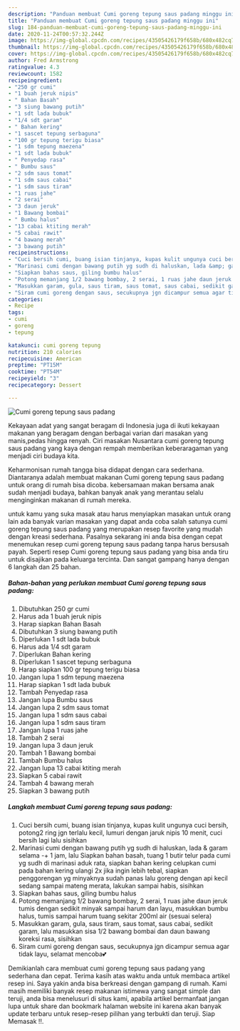 ```yaml
---
description: "Panduan membuat Cumi goreng tepung saus padang minggu ini"
title: "Panduan membuat Cumi goreng tepung saus padang minggu ini"
slug: 184-panduan-membuat-cumi-goreng-tepung-saus-padang-minggu-ini
date: 2020-11-24T00:57:32.244Z
image: https://img-global.cpcdn.com/recipes/43505426179f658b/680x482cq70/cumi-goreng-tepung-saus-padang-foto-resep-utama.jpg
thumbnail: https://img-global.cpcdn.com/recipes/43505426179f658b/680x482cq70/cumi-goreng-tepung-saus-padang-foto-resep-utama.jpg
cover: https://img-global.cpcdn.com/recipes/43505426179f658b/680x482cq70/cumi-goreng-tepung-saus-padang-foto-resep-utama.jpg
author: Fred Armstrong
ratingvalue: 4.3
reviewcount: 1582
recipeingredient:
- "250 gr cumi"
- "1 buah jeruk nipis"
- " Bahan Basah"
- "3 siung bawang putih"
- "1 sdt lada bubuk"
- "1/4 sdt garam"
- " Bahan kering"
- "1 sascet tepung serbaguna"
- "100 gr tepung terigu biasa"
- "1 sdm tepung maezena"
- "1 sdt lada bubuk"
- " Penyedap rasa"
- " Bumbu saus"
- "2 sdm saus tomat"
- "1 sdm saus cabai"
- "1 sdm saus tiram"
- "1 ruas jahe"
- "2 serai"
- "3 daun jeruk"
- "1 Bawang bombai"
- " Bumbu halus"
- "13 cabai ktiting merah"
- "5 cabai rawit"
- "4 bawang merah"
- "3 bawang putih"
recipeinstructions:
- "Cuci bersih cumi, buang isian tinjanya, kupas kulit ungunya cuci bersih, potong2 ring jgn terlalu kecil, lumuri dengan jaruk nipis 10 menit, cuci bersih lagi lalu sisihkan"
- "Marinasi cumi dengan bawang putih yg sudh di haluskan, lada &amp; garam selama -+ 1 jam, lalu Siapkan bahan basah, tuang 1 butir telur pada cumi yg sudh di marinasi aduk rata, siapkan bahan kering celupkan cumi pada bahan kering ulangi 2x jika ingin lebih tebal, siapkan penggorengan yg minyaknya sudah panas lalu goreng dengan api kecil sedang sampai mateng merata, lakukan sampai habis, sisihkan"
- "Siapkan bahas saus, giling bumbu halus"
- "Potong memanjang 1/2 bawang bombay, 2 serai, 1 ruas jahe daun jeruk tumis dengan sedikit minyak sampai harum dan layu, masukkan bumbu halus, tumis sampai harum tuang sekitar 200ml air (sesuai selera)"
- "Masukkan garam, gula, saus tiram, saus tomat, saus cabai, sedikit garam, lalu masukkan sisa 1/2 bawang bombai dan daun bawang koreksi rasa, sisihkan"
- "Siram cumi goreng dengan saus, secukupnya jgn dicampur semua agar tidak layu, selamat mencoba💕"
categories:
- Recipe
tags:
- cumi
- goreng
- tepung

katakunci: cumi goreng tepung 
nutrition: 210 calories
recipecuisine: American
preptime: "PT15M"
cooktime: "PT54M"
recipeyield: "3"
recipecategory: Dessert

---
```



![Cumi goreng tepung saus padang](https://img-global.cpcdn.com/recipes/43505426179f658b/680x482cq70/cumi-goreng-tepung-saus-padang-foto-resep-utama.jpg)

Kekayaan adat yang sangat beragam di Indonesia juga di ikuti kekayaan makanan yang beragam dengan berbagai varian dari masakan yang manis,pedas hingga renyah. Ciri masakan Nusantara cumi goreng tepung saus padang yang kaya dengan rempah memberikan keberaragaman yang menjadi ciri budaya kita.


Keharmonisan rumah tangga bisa didapat dengan cara sederhana. Diantaranya adalah membuat makanan Cumi goreng tepung saus padang untuk orang di rumah bisa dicoba. kebersamaan makan bersama anak sudah menjadi budaya, bahkan banyak anak yang merantau selalu menginginkan makanan di rumah mereka.



untuk kamu yang suka masak atau harus menyiapkan masakan untuk orang lain ada banyak varian masakan yang dapat anda coba salah satunya cumi goreng tepung saus padang yang merupakan resep favorite yang mudah dengan kreasi sederhana. Pasalnya sekarang ini anda bisa dengan cepat menemukan resep cumi goreng tepung saus padang tanpa harus bersusah payah.
Seperti resep Cumi goreng tepung saus padang yang bisa anda tiru untuk disajikan pada keluarga tercinta. Dan sangat gampang hanya dengan 6 langkah dan 25 bahan.


<!--inarticleads1-->

##### Bahan-bahan yang perlukan membuat Cumi goreng tepung saus padang:

1. Dibutuhkan 250 gr cumi
1. Harus ada 1 buah jeruk nipis
1. Harap siapkan  Bahan Basah
1. Dibutuhkan 3 siung bawang putih
1. Diperlukan 1 sdt lada bubuk
1. Harus ada 1/4 sdt garam
1. Diperlukan  Bahan kering
1. Diperlukan 1 sascet tepung serbaguna
1. Harap siapkan 100 gr tepung terigu biasa
1. Jangan lupa 1 sdm tepung maezena
1. Harap siapkan 1 sdt lada bubuk
1. Tambah  Penyedap rasa
1. Jangan lupa  Bumbu saus
1. Jangan lupa 2 sdm saus tomat
1. Jangan lupa 1 sdm saus cabai
1. Jangan lupa 1 sdm saus tiram
1. Jangan lupa 1 ruas jahe
1. Tambah 2 serai
1. Jangan lupa 3 daun jeruk
1. Tambah 1 Bawang bombai
1. Tambah  Bumbu halus
1. Jangan lupa 13 cabai ktiting merah
1. Siapkan 5 cabai rawit
1. Tambah 4 bawang merah
1. Siapkan 3 bawang putih




<!--inarticleads2-->

##### Langkah membuat  Cumi goreng tepung saus padang:

1. Cuci bersih cumi, buang isian tinjanya, kupas kulit ungunya cuci bersih, potong2 ring jgn terlalu kecil, lumuri dengan jaruk nipis 10 menit, cuci bersih lagi lalu sisihkan
1. Marinasi cumi dengan bawang putih yg sudh di haluskan, lada &amp; garam selama -+ 1 jam, lalu Siapkan bahan basah, tuang 1 butir telur pada cumi yg sudh di marinasi aduk rata, siapkan bahan kering celupkan cumi pada bahan kering ulangi 2x jika ingin lebih tebal, siapkan penggorengan yg minyaknya sudah panas lalu goreng dengan api kecil sedang sampai mateng merata, lakukan sampai habis, sisihkan
1. Siapkan bahas saus, giling bumbu halus
1. Potong memanjang 1/2 bawang bombay, 2 serai, 1 ruas jahe daun jeruk tumis dengan sedikit minyak sampai harum dan layu, masukkan bumbu halus, tumis sampai harum tuang sekitar 200ml air (sesuai selera)
1. Masukkan garam, gula, saus tiram, saus tomat, saus cabai, sedikit garam, lalu masukkan sisa 1/2 bawang bombai dan daun bawang koreksi rasa, sisihkan
1. Siram cumi goreng dengan saus, secukupnya jgn dicampur semua agar tidak layu, selamat mencoba💕




Demikianlah cara membuat cumi goreng tepung saus padang yang sederhana dan cepat. Terima kasih atas waktu anda untuk membaca artikel resep ini. Saya yakin anda bisa berkreasi dengan gampang di rumah. Kami masih memiliki banyak resep makanan istimewa yang sangat simple dan teruji, anda bisa menelusuri di situs kami, apabila artikel bermanfaat jangan lupa untuk share dan bookmark halaman website ini karena akan banyak update terbaru untuk resep-resep pilihan yang terbukti dan teruji. Siap Memasak !!. 
